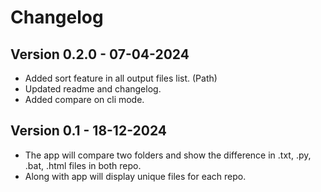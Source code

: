 # Changelog
## Version 0.2.0 - 07-04-2024
- Added sort feature in all output files list. (Path)
- Updated readme and changelog.
- Added compare on cli mode.
## Version 0.1 - 18-12-2024
- The app will compare two folders and show the difference in .txt, .py, .bat, .html files in both repo.
- Along with app will display unique files for each repo.